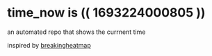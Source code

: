 # time_now is (( 1693224000805 ))

an automated repo that shows the currnent time

inspired by [breakingheatmap](https://github.com/breakingheatmap/breakingheatmap)